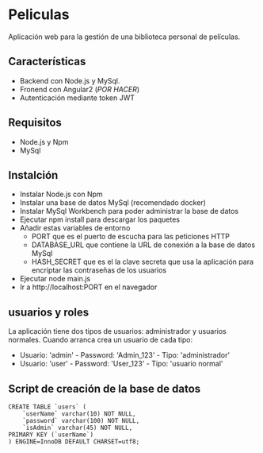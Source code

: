 # Peliculas

Aplicación web para la gestión de una biblioteca personal de películas.

## Características

+ Backend con Node.js y MySql.
+ Fronend con Angular2 (*POR HACER*)
+ Autenticación mediante token JWT

## Requisitos

+ Node.js y Npm
+ MySql

## Instalción

+ Instalar Node.js con Npm
+ Instalar una base de datos MySql (recomendado docker)
+ Instalar MySql Workbench para poder administrar la base de datos
+ Ejecutar npm install para descargar los paquetes
+ Añadir estas variables de entorno
    * PORT que es el puerto de escucha para las peticiones HTTP
    * DATABASE_URL que contiene la URL de conexión a la base de datos MySql
    * HASH_SECRET que es el la clave secreta que usa la aplicación para encriptar las contraseñas de los usuarios
+ Ejecutar node main.js
+ Ir a http://localhost:PORT en el navegador

## usuarios y roles

La aplicación tiene dos tipos de usuarios: administrador y usuarios normales. Cuando arranca crea un usuario de cada tipo:
+ Usuario: 'admin' - Password: 'Admin_123' - Tipo: 'administrador'
+ Usuario: 'user' - Password: 'User_123' - Tipo: 'usuario normal'

## Script de creación de la base de datos

    CREATE TABLE `users` (
        `userName` varchar(10) NOT NULL,
        `password` varchar(100) NOT NULL,
        `isAdmin` varchar(45) NOT NULL,
    PRIMARY KEY (`userName`)
    ) ENGINE=InnoDB DEFAULT CHARSET=utf8;

